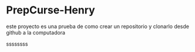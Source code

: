 # PrepCurse-Henry
este proyecto es una prueba de como crear un repositorio y clonarlo desde github a la computadora

ssssssss